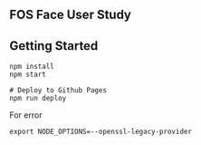 ## FOS Face User Study

## Getting Started

```shell
npm install
npm start

# Deploy to Github Pages
npm run deploy
```



For error 
```
export NODE_OPTIONS=--openssl-legacy-provider
```